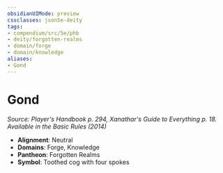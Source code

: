 ```yaml
---
obsidianUIMode: preview
cssclasses: json5e-deity
tags:
- compendium/src/5e/phb
- deity/forgotten-realms
- domain/forge
- domain/knowledge
aliases: 
- Gond
---
```

# Gond
*Source: Player's Handbook p. 294, Xanathar's Guide to Everything p. 18. Available in the Basic Rules (2014)* 

- **Alignment**: Neutral
- **Domains**: Forge, Knowledge
- **Pantheon**: Forgotten Realms
- **Symbol**: Toothed cog with four spokes